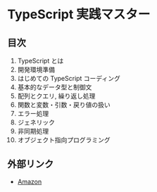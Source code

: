 # TypeScript 実践マスター

## 目次
1. TypeScript とは
1. 開発環境準備
1. はじめての TypeScript コーディング
1. 基本的なデータ型と制御文
1. 配列とクエリ, 繰り返し処理
1. 関数と変数・引数・戻り値の扱い
1. エラー処理
1. ジェネリック
1. 非同期処理
1. オブジェクト指向プログラミング

## 外部リンク
- [Amazon](https://www.amazon.co.jp/dp/4822298973)
